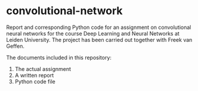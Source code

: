 # convolutional-network
Report and corresponding Python code for an assignment on convolutional neural networks for the course Deep Learning and Neural Networks at Leiden University. The project has been carried out together with Freek van Geffen.

The documents included in this repository:

1. The actual assignment
2. A written report
3. Python code file

